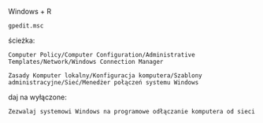 

Windows + R
```
gpedit.msc
```

ścieżka:
```
Computer Policy/Computer Configuration/Administrative Templates/Network/Windows Connection Manager
```
```
Zasady Komputer lokalny/Konfiguracja komputera/Szablony administracyjne/Sieć/Menedżer połączeń systemu Windows
```

daj na wyłączone:
```
Zezwalaj systemowi Windows na programowe odłączanie komputera od sieci
```

